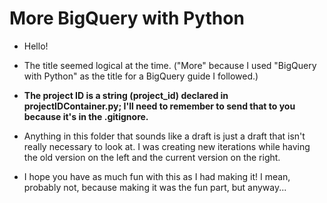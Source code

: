 # More BigQuery with Python

- Hello!

- The title seemed logical at the time. ("More" because I used "BigQuery with Python" as the title for a BigQuery guide I followed.)

- **The project ID is a string (project_id) declared in projectIDContainer.py; I'll need to remember to send that to you because it's in the .gitignore.**

- Anything in this folder that sounds like a draft is just a draft that isn't really necessary to look at. I was creating new iterations while having the old version on the left and the current version on the right.

- I hope you have as much fun with this as I had making it! I mean, probably not, because making it was the fun part, but anyway...
